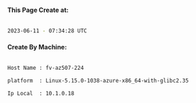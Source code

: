 
   
#### This Page Create at:

```bash

2023-06-11 - 07:34:28 UTC

```

#### Create By Machine:

```bash

Host Name : fv-az507-224

platform  : Linux-5.15.0-1038-azure-x86_64-with-glibc2.35

Ip Local  : 10.1.0.18

```

